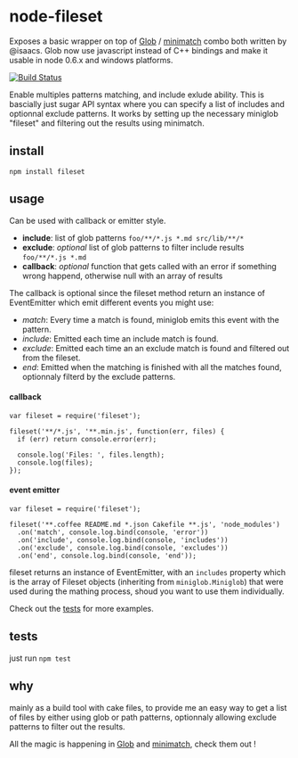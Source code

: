 # node-fileset

Exposes a basic wrapper on top of [Glob](https://github.com/isaacs/node-glob) / [minimatch](https://github.com/isaacs/minimatch) combo both written by @isaacs. Glob now use javascript instead of C++ bindings and make it usable in node 0.6.x and windows platforms.

[![Build Status](https://secure.travis-ci.org/mklabs/node-fileset.png)](http://travis-ci.org/mklabs/node-fileset)

Enable multiples patterns matching, and include exlude ability. This is bascially just sugar API syntax where you can specify a list of includes and optionnal exclude patterns. It works by setting up the necessary miniglob "fileset" and filtering out the results using minimatch.

## install

    npm install fileset

## usage

Can be used with callback or emitter style.

* **include**: list of glob patterns `foo/**/*.js *.md src/lib/**/*`
* **exclude**: *optional* list of glob patterns to filter include results `foo/**/*.js *.md`
* **callback**: *optional* function that gets called with an error if something wrong happend, otherwise null with an array of results

The callback is optional since the fileset method return an instance of EventEmitter which emit different events you might use:

* *match*: Every time a match is found, miniglob emits this event with the pattern.
* *include*: Emitted each time an include match is found.
* *exclude*: Emitted each time an an exclude match is found and filtered out from the fileset.
* *end*:  Emitted when the matching is finished with all the matches found, optionnaly filterd by the exclude patterns.

#### callback

    var fileset = require('fileset');

    fileset('**/*.js', '**.min.js', function(err, files) {
      if (err) return console.error(err);

      console.log('Files: ', files.length);
      console.log(files);
    });


#### event emitter

    var fileset = require('fileset');

    fileset('**.coffee README.md *.json Cakefile **.js', 'node_modules')
      .on('match', console.log.bind(console, 'error'))
      .on('include', console.log.bind(console, 'includes'))
      .on('exclude', console.log.bind(console, 'excludes'))
      .on('end', console.log.bind(console, 'end'));

fileset returns an instance of EventEmitter, with an `includes` property which is the array of Fileset objects (inheriting from `miniglob.Miniglob`) that were used during the mathing process, shoud you want to use them individually.

Check out the [tests](https://github.com/mklabs/node-fileset/tree/master/tests) for more examples.

## tests

just run `npm test`

## why

mainly as a build tool with cake files, to provide me an easy way to get a list of files by either using glob or path patterns, optionnaly allowing exclude patterns to filter out the results.

All the magic is happening in [Glob](https://github.com/isaacs/node-glob) and [minimatch](https://github.com/isaacs/minimatch), check them out !

